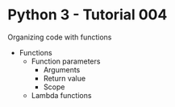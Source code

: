 # Python 3 - Tutorial 004

Organizing code with functions
  - Functions
    - Function parameters
      - Arguments
      - Return value
      - Scope
    - Lambda functions
